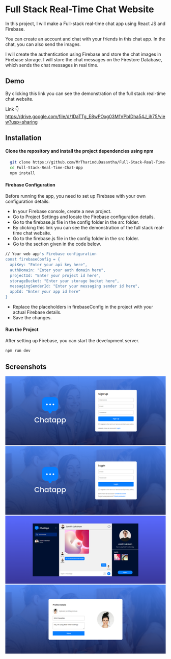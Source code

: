# Full Stack Real-Time Chat Website

In this project, I will make a Full-stack real-time chat app using React JS and Firebase. 

You can create an account and chat with your friends in this chat app. In the chat, you can also send the images.

I will create the authentication using Firebase and store the chat images in Firebase storage. I will store the chat messages on the Firestore Database, which sends the chat messages in real time. 


## Demo

By clicking this link you can see the demonstration of the full stack real-time chat website.

Link 👇
https://drive.google.com/file/d/1DaTTg_E8wPOxg03M1VPbIDha54J_ih75/view?usp=sharing


## Installation

#### Clone the repository and install the project dependencies using npm
```bash
  git clone https://github.com/MrTharinduDasantha/Full-Stack-Real-Time-Chat-App.git
  cd Full-Stack-Real-Time-Chat-App
  npm install
```
#### Firebase Configuration
Before running the app, you need to set up Firebase with your own configuration details:
- In your Firebase console, create a new project.
- Go to Project Settings and locate the Firebase configuration details. 
- Go to the firebase.js file in the config folder in the src folder.
- By clicking this link you can see the demonstration of the full stack real-time chat website.
- Go to the firebase.js file in the config folder in the src folder. 
- Go to the section given in the code below.
```bash
// Your web app's Firebase configuration
const firebaseConfig = {
  apiKey: "Enter your api key here",
  authDomain: "Enter your auth domain here",
  projectId: "Enter your project id here",
  storageBucket: "Enter your storage bucket here",
  messagingSenderId: "Enter your messaging sender id here",
  appId: "Enter your app id here"
}
```
- Replace the placeholders in firebaseConfig in the project with your actual Firebase details.
- Save the changes.
#### Run the Project
After setting up Firebase, you can start the development server.
```bash
npm run dev
```


## Screenshots

![image alt](https://github.com/MrTharinduDasantha/Full-Stack-Real-Time-Chat-App/blob/dfb60fd417d424326a8e23f22569556cc62b551c/Img%20-%201.png)
![image alt](https://github.com/MrTharinduDasantha/Full-Stack-Real-Time-Chat-App/blob/dfb60fd417d424326a8e23f22569556cc62b551c/Img%20-%202.png)
![image alt](https://github.com/MrTharinduDasantha/Full-Stack-Real-Time-Chat-App/blob/dfb60fd417d424326a8e23f22569556cc62b551c/Img%20-%203.png)
![image alt](https://github.com/MrTharinduDasantha/Full-Stack-Real-Time-Chat-App/blob/dfb60fd417d424326a8e23f22569556cc62b551c/Img%20-%204.png)
